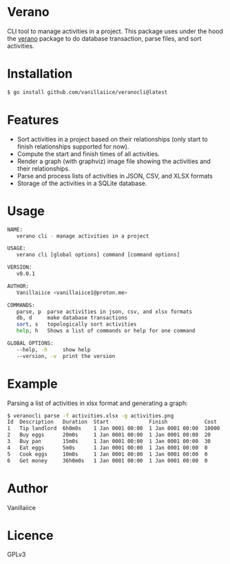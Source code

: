 # Verano

CLI tool to manage activities in a project.
This package uses under the hood the [verano](https://github.com/vanillaiice/verano)
package to do database transaction, parse files, and sort activities.

# Installation

```sh
$ go install github.com/vanillaiice/veranocli@latest
```

# Features

- Sort activities in a project based on their relationships
(only start to finish relationships supported for now).
- Compute the start and finish times of all activities.
- Render a graph (with graphviz) image file showing the activities
and their relationships.
- Parse and process lists of activities in JSON, CSV, and XLSX formats
- Storage of the activities in a SQLite database.

# Usage

```sh
NAME:
   verano cli - manage activities in a project

USAGE:
   verano cli [global options] command [command options] 

VERSION:
   v0.0.1

AUTHOR:
   Vanillaiice <vanillaiice1@proton.me>

COMMANDS:
   parse, p  parse activities in json, csv, and xlsx formats
   db, d     make database transactions
   sort, s   topologically sort activities
   help, h   Shows a list of commands or help for one command

GLOBAL OPTIONS:
   --help, -h     show help
   --version, -v  print the version
```

# Example

Parsing a list of activities in xlsx format and generating a graph:

```sh
$ veranocli parse -f activities.xlsx -g activities.png
Id  Description   Duration  Start             Finish            Cost   
1   Tip landlord  6h0m0s    1 Jan 0001 00:00  1 Jan 0001 00:00  10000  
2   Buy eggs      20m0s     1 Jan 0001 00:00  1 Jan 0001 00:00  20     
3   Buy pan       15m0s     1 Jan 0001 00:00  1 Jan 0001 00:00  30     
4   Eat eggs      5m0s      1 Jan 0001 00:00  1 Jan 0001 00:00  0      
5   Cook eggs     10m0s     1 Jan 0001 00:00  1 Jan 0001 00:00  0      
6   Get money     36h0m0s   1 Jan 0001 00:00  1 Jan 0001 00:00  0      
```

# Author

Vanillaiice

# Licence

GPLv3
